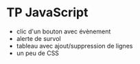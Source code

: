 # TP JavaScript

- clic d'un bouton avec évènement
- alerte de survol
- tableau avec ajout/suppression de lignes
- un peu de CSS
